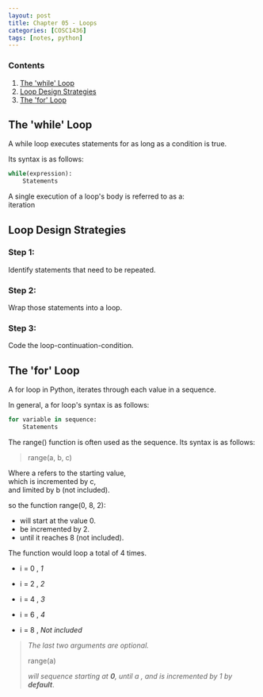 ```yaml
---
layout: post
title: Chapter 05 - Loops
categories: [COSC1436]
tags: [notes, python]
---
```


### Contents

1. [The <span class="code">'while'</span> Loop](#the-while-loop)
2. [Loop Design Strategies](#loop-design-strategies)
3. [The <span class="code">'for'</span> Loop](#the-for-loop)

## The 'while' Loop

A <span class="code blue">while</span> loop executes statements for as long as a condition is <span class="code green">true</span>.

Its syntax is as follows:

```python
while(expression):
    Statements
```

A single execution of a loop's body is referred to as a:  
<span class="code blue">iteration</span>


## Loop Design Strategies

### Step 1:
Identify statements that need to be repeated.

### Step 2:
Wrap those statements into a loop.

### Step 3:
Code the loop-continuation-condition.


## The 'for' Loop

A <span class="code blue">for</span> loop in Python, iterates through each value in a sequence.

In general, a <span class="code blue">for</span> loop's syntax is as follows:
```python
for variable in sequence:
    Statements
```

The <span class="code green">range()</span> function is often used as the sequence. Its syntax is as follows:

><span class="code green">range</span><span class="code">(<span class="code red">a</span>, <span class="code red">b</span>, <span class="code red"> c</span>)</span>  

Where <span class="code red">a</span> refers to the starting value,  
which is incremented by <span class="code red">c</span>,  
and limited by <span class="code red">b</span> (not included).

so the function <span class="code">range(0, 8, 2)</span>:  
- will start at the value 0.  
- be incremented by 2.
- until it reaches 8 (not included).

The function would loop a total of 4 times.
- <span class="code">i = 0 , *1*</span>
- <span class="code">i = 2 , *2*</span>
- <span class="code">i = 4 , *3*</span>
- <span class="code">i = 6 , *4*</span>

- <span class="code red">i = 8 , *Not included*</span>

> *The last two arguments are optional.*  
>
> <span class="code green">range(<span class="code red">a</span>)</span>
>
> *will sequence starting at **0**, until <span class="code red">a</span> , and is incremented by 1 by **default***.
